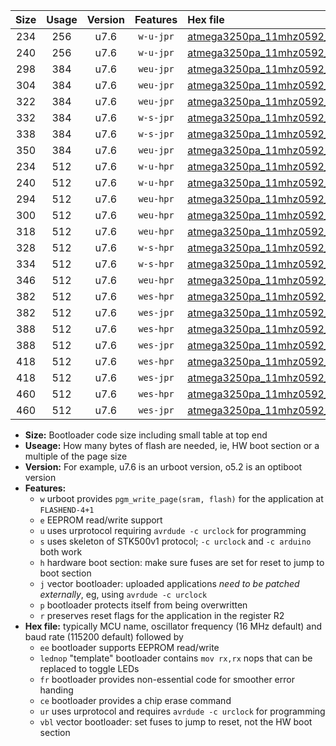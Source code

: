|Size|Usage|Version|Features|Hex file|
|:-:|:-:|:-:|:-:|:--|
|234|256|u7.6|`w-u-jpr`|[atmega3250pa_11mhz0592_230400bps_ur_vbl.hex](https://raw.githubusercontent.com/stefanrueger/urboot/main//atmega3250pa_11mhz0592_230400bps_ur_vbl.hex)|
|240|256|u7.6|`w-u-jpr`|[atmega3250pa_11mhz0592_230400bps_lednop_ur_vbl.hex](https://raw.githubusercontent.com/stefanrueger/urboot/main//atmega3250pa_11mhz0592_230400bps_lednop_ur_vbl.hex)|
|298|384|u7.6|`weu-jpr`|[atmega3250pa_11mhz0592_230400bps_ee_ur_vbl.hex](https://raw.githubusercontent.com/stefanrueger/urboot/main//atmega3250pa_11mhz0592_230400bps_ee_ur_vbl.hex)|
|304|384|u7.6|`weu-jpr`|[atmega3250pa_11mhz0592_230400bps_ee_lednop_ur_vbl.hex](https://raw.githubusercontent.com/stefanrueger/urboot/main//atmega3250pa_11mhz0592_230400bps_ee_lednop_ur_vbl.hex)|
|322|384|u7.6|`weu-jpr`|[atmega3250pa_11mhz0592_230400bps_ee_lednop_fr_ur_vbl.hex](https://raw.githubusercontent.com/stefanrueger/urboot/main//atmega3250pa_11mhz0592_230400bps_ee_lednop_fr_ur_vbl.hex)|
|332|384|u7.6|`w-s-jpr`|[atmega3250pa_11mhz0592_230400bps_vbl.hex](https://raw.githubusercontent.com/stefanrueger/urboot/main//atmega3250pa_11mhz0592_230400bps_vbl.hex)|
|338|384|u7.6|`w-s-jpr`|[atmega3250pa_11mhz0592_230400bps_lednop_vbl.hex](https://raw.githubusercontent.com/stefanrueger/urboot/main//atmega3250pa_11mhz0592_230400bps_lednop_vbl.hex)|
|350|384|u7.6|`weu-jpr`|[atmega3250pa_11mhz0592_230400bps_ee_lednop_fr_ce_ur_vbl.hex](https://raw.githubusercontent.com/stefanrueger/urboot/main//atmega3250pa_11mhz0592_230400bps_ee_lednop_fr_ce_ur_vbl.hex)|
|234|512|u7.6|`w-u-hpr`|[atmega3250pa_11mhz0592_230400bps_ur.hex](https://raw.githubusercontent.com/stefanrueger/urboot/main//atmega3250pa_11mhz0592_230400bps_ur.hex)|
|240|512|u7.6|`w-u-hpr`|[atmega3250pa_11mhz0592_230400bps_lednop_ur.hex](https://raw.githubusercontent.com/stefanrueger/urboot/main//atmega3250pa_11mhz0592_230400bps_lednop_ur.hex)|
|294|512|u7.6|`weu-hpr`|[atmega3250pa_11mhz0592_230400bps_ee_ur.hex](https://raw.githubusercontent.com/stefanrueger/urboot/main//atmega3250pa_11mhz0592_230400bps_ee_ur.hex)|
|300|512|u7.6|`weu-hpr`|[atmega3250pa_11mhz0592_230400bps_ee_lednop_ur.hex](https://raw.githubusercontent.com/stefanrueger/urboot/main//atmega3250pa_11mhz0592_230400bps_ee_lednop_ur.hex)|
|318|512|u7.6|`weu-hpr`|[atmega3250pa_11mhz0592_230400bps_ee_lednop_fr_ur.hex](https://raw.githubusercontent.com/stefanrueger/urboot/main//atmega3250pa_11mhz0592_230400bps_ee_lednop_fr_ur.hex)|
|328|512|u7.6|`w-s-hpr`|[atmega3250pa_11mhz0592_230400bps.hex](https://raw.githubusercontent.com/stefanrueger/urboot/main//atmega3250pa_11mhz0592_230400bps.hex)|
|334|512|u7.6|`w-s-hpr`|[atmega3250pa_11mhz0592_230400bps_lednop.hex](https://raw.githubusercontent.com/stefanrueger/urboot/main//atmega3250pa_11mhz0592_230400bps_lednop.hex)|
|346|512|u7.6|`weu-hpr`|[atmega3250pa_11mhz0592_230400bps_ee_lednop_fr_ce_ur.hex](https://raw.githubusercontent.com/stefanrueger/urboot/main//atmega3250pa_11mhz0592_230400bps_ee_lednop_fr_ce_ur.hex)|
|382|512|u7.6|`wes-hpr`|[atmega3250pa_11mhz0592_230400bps_ee.hex](https://raw.githubusercontent.com/stefanrueger/urboot/main//atmega3250pa_11mhz0592_230400bps_ee.hex)|
|382|512|u7.6|`wes-jpr`|[atmega3250pa_11mhz0592_230400bps_ee_vbl.hex](https://raw.githubusercontent.com/stefanrueger/urboot/main//atmega3250pa_11mhz0592_230400bps_ee_vbl.hex)|
|388|512|u7.6|`wes-hpr`|[atmega3250pa_11mhz0592_230400bps_ee_lednop.hex](https://raw.githubusercontent.com/stefanrueger/urboot/main//atmega3250pa_11mhz0592_230400bps_ee_lednop.hex)|
|388|512|u7.6|`wes-jpr`|[atmega3250pa_11mhz0592_230400bps_ee_lednop_vbl.hex](https://raw.githubusercontent.com/stefanrueger/urboot/main//atmega3250pa_11mhz0592_230400bps_ee_lednop_vbl.hex)|
|418|512|u7.6|`wes-hpr`|[atmega3250pa_11mhz0592_230400bps_ee_lednop_fr.hex](https://raw.githubusercontent.com/stefanrueger/urboot/main//atmega3250pa_11mhz0592_230400bps_ee_lednop_fr.hex)|
|418|512|u7.6|`wes-jpr`|[atmega3250pa_11mhz0592_230400bps_ee_lednop_fr_vbl.hex](https://raw.githubusercontent.com/stefanrueger/urboot/main//atmega3250pa_11mhz0592_230400bps_ee_lednop_fr_vbl.hex)|
|460|512|u7.6|`wes-hpr`|[atmega3250pa_11mhz0592_230400bps_ee_lednop_fr_ce.hex](https://raw.githubusercontent.com/stefanrueger/urboot/main//atmega3250pa_11mhz0592_230400bps_ee_lednop_fr_ce.hex)|
|460|512|u7.6|`wes-jpr`|[atmega3250pa_11mhz0592_230400bps_ee_lednop_fr_ce_vbl.hex](https://raw.githubusercontent.com/stefanrueger/urboot/main//atmega3250pa_11mhz0592_230400bps_ee_lednop_fr_ce_vbl.hex)|

- **Size:** Bootloader code size including small table at top end
- **Useage:** How many bytes of flash are needed, ie, HW boot section or a multiple of the page size
- **Version:** For example, u7.6 is an urboot version, o5.2 is an optiboot version
- **Features:**
  + `w` urboot provides `pgm_write_page(sram, flash)` for the application at `FLASHEND-4+1`
  + `e` EEPROM read/write support
  + `u` uses urprotocol requiring `avrdude -c urclock` for programming
  + `s` uses skeleton of STK500v1 protocol; `-c urclock` and `-c arduino` both work
  + `h` hardware boot section: make sure fuses are set for reset to jump to boot section
  + `j` vector bootloader: uploaded applications *need to be patched externally*, eg, using `avrdude -c urclock`
  + `p` bootloader protects itself from being overwritten
  + `r` preserves reset flags for the application in the register R2
- **Hex file:** typically MCU name, oscillator frequency (16 MHz default) and baud rate (115200 default) followed by
  + `ee` bootloader supports EEPROM read/write
  + `lednop` "template" bootloader contains `mov rx,rx` nops that can be replaced to toggle LEDs
  + `fr` bootloader provides non-essential code for smoother error handing
  + `ce` bootloader provides a chip erase command
  + `ur` uses urprotocol and requires `avrdude -c urclock` for programming
  + `vbl` vector bootloader: set fuses to jump to reset, not the HW boot section
